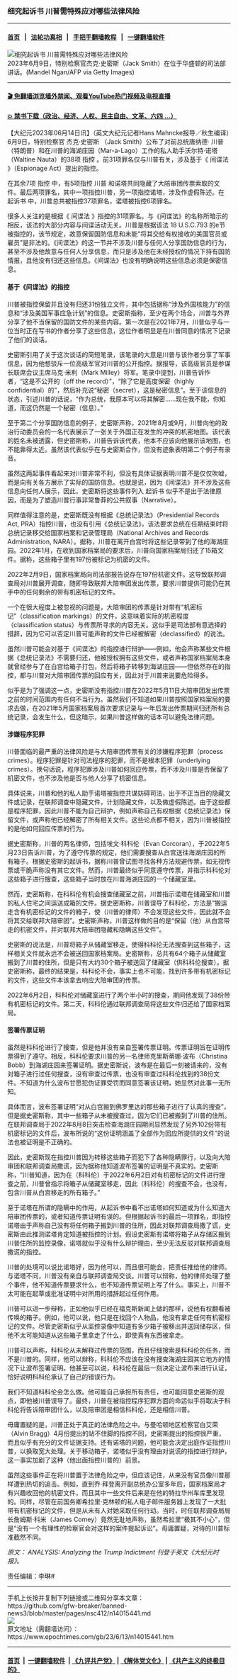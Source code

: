 ### 细究起诉书 川普需特殊应对哪些法律风险
------------------------

#### [首页](https://github.com/gfw-breaker/banned-news3/blob/master/README.md) &nbsp;&nbsp;|&nbsp;&nbsp; [法轮功真相](https://github.com/begood0513/basic/blob/master/README.md)  &nbsp;&nbsp;|&nbsp;&nbsp; [手把手翻墙教程](https://github.com/gfw-breaker/guides/wiki)  &nbsp;&nbsp;|&nbsp;&nbsp; [一键翻墙软件](https://github.com/gfw-breaker/nogfw/blob/master/README.md)  



<div><img alt="细究起诉书 川普需特殊应对哪些法律风险" class="attachment-djy_600_400 size-djy_600_400 wp-post-image" src="https://i.epochtimes.com/assets/uploads/2023/06/id14015552-Jack-Smith-GettyImages-1258564645-1200x800-600x400.jpeg"/>
<div class="caption">
 2023年6月9日，特别检察官杰克‧史密斯（Jack Smith）在位于华盛顿的司法部讲话。(Mandel Ngan/AFP via Getty Images)
</div></div><hr/>

#### [ 🎬  免翻墙浏览墙外禁闻、观看YouTube热门视频及电视直播](https://github.com/gfw-breaker/HelloWorld)

#### [ 💥  禁书下载（政治、经济、人权、民主自由、文革、六四 ...）](https://github.com/gfw-breaker/books/blob/master/README.md)

<div><p>
 【大纪元2023年06月14日讯】（英文大纪元记者Hans Mahncke报导／秋生编译）6月9日，特别检察官
 <ok href="https://www.epochtimes.com/gb/tag/%E6%9D%B0%E5%85%8B%E2%80%A7%E5%8F%B2%E5%AF%86%E6%96%AF.html">
  杰克‧史密斯
 </ok>
 （Jack Smith）公布了对前总统唐纳德‧
 <ok href="https://www.epochtimes.com/gb/tag/%E5%B7%9D%E6%99%AE.html">
  川普
 </ok>
 （特朗普）和在川普的海湖庄园（Mar-a-Lago）工作的私人助手沃尔特‧诺塔（Waltine Nauta）的38项
 <ok href="https://www.epochtimes.com/gb/tag/%E6%8C%87%E6%8E%A7.html">
  指控
 </ok>
 。前31项罪名仅与川普有关，涉及基于《
 <ok href="https://www.epochtimes.com/gb/tag/%E9%97%B4%E8%B0%8D%E6%B3%95.html">
  间谍法
 </ok>
 》（Espionage Act）提出的指控。
</p>
<p>
 在其余7项
 <ok href="https://www.epochtimes.com/gb/tag/%E6%8C%87%E6%8E%A7.html">
  指控
 </ok>
 中，有5项指控
 <ok href="https://www.epochtimes.com/gb/tag/%E5%B7%9D%E6%99%AE.html">
  川普
 </ok>
 和诺塔共同隐藏了大陪审团传票索取的文件。最后两项罪名，其中一项指控川普，另一项指控诺塔，涉及作虚假陈述。在
 <ok href="https://www.epochtimes.com/gb/tag/%E8%B5%B7%E8%AF%89%E4%B9%A6.html">
  起诉书
 </ok>
 中，川普总共被指控37项罪名，诺塔被指控6项罪名。
</p>
<p>
 很多人关注的是根据《
 <ok href="https://www.epochtimes.com/gb/tag/%E9%97%B4%E8%B0%8D%E6%B3%95.html">
  间谍法
 </ok>
 》指控的31项罪名。与《间谍法》的名称所暗示的相反，该法的大部分内容与间谍活动无关。川普是根据该法
 <ok href="https://www.law.cornell.edu/uscode/text/18/793">
  18 U.S.C.793
 </ok>
 的e节被指控的，该节规定，故意保留国防信息和未能“将其交给有权接收的美国官员或雇员”是非法的。《间谍法》的这一节并不涉及川普与任何人分享国防信息的行为，甚至不涉及他故意与任何人分享信息，而只是涉及他在未经授权的情况下持有国防情报，且他没有归还这些信息。《间谍法》也没有明确说明这些信息必须是保密信息。
</p>
<h4>
 基于《间谍法》的指控
</h4>
<p>
 川普被指控保留并且没有归还31份独立文件，其中包括据称“涉及外国核能力”的信息和“涉及美国军事应急计划”的信息。史密斯指称，至少在两个场合，川普与外界分享了他不当保留的国防文件的某些内容。第一次是在2021年7月，川普似乎与一位当时正在写书的作者分享了这些信息，这位作者明显是在川普同意的情况下记录了他们的谈话。
</p>
<p>
 史密斯引用了关于这次谈话的简短笔录，该笔录的大意是川普与该作者分享了军事信息，因为他想驳斥一位高级军官对川普的公开指控。据报导，该高级官员是参谋长联席会议主席马克‧米利（Mark Milley）将军。笔录中提到，川普告诉作者，“这是不公开的（off the record）”，“除了它是高度保密（highly confidential）的”，然后补充说“秘密（secret），这是秘密信息”。至于该信息的状态，引述川普的话说，“作为总统，我原本可以将其解密……现在我不能，你知道，而这仍然是一个秘密（信息）。”
</p>
<p>
 至于第二个分享国防信息的例子，史密斯声称，2021年8月或9月，川普向他的政治行动委员会的一名代表展示了一张关于外国正在发生的冲突的机密地图。该代表的姓名未被透露，但史密斯称，川普告诉该代表，他本不应该向他展示该地图，也不能靠得太近。虽然该代表似乎在与史密斯合作，但没有迹象表明第二个例子有录音。
</p>
<p>
 虽然这两起事件看起来对川普非常不利，但没有具体证据表明川普不是仅仅吹嘘，而是向有关各方展示了实际的国防信息。也就是说，因为《间谍法》并不涉及这些信息向任何人展示，因此，史密斯将这些事件列入
 <ok href="https://www.epochtimes.com/gb/tag/%E8%B5%B7%E8%AF%89%E4%B9%A6.html">
  起诉书
 </ok>
 似乎不是出于法律原因，而是为了塑造川普行事非常鲁莽的公共叙事（Narrative）。
</p>
<p>
 同样值得注意的是，史密斯既没有根据《总统记录法》（Presidential Records Act, PRA）指控川普，也没有引用《总统记录法》，该法要求总统在任期结束时将总统记录移交给国家档案和记录管理局（National Archives and Records Administration, NARA）。据称，川普在离开白宫时将这些记录带到了他的海湖庄园。2022年1月，在收到国家档案局的要求后，川普向国家档案局归还了15箱文件。据称，这些箱子里有197份被标记为机密的文件。
</p>
<p>
 2022年2月9日，国家档案局向司法部报告说存在197份机密文件。这导致联邦调查局对川普展开调查，随即导致联邦大陪审团发出传票，要求川普提供可能仍在其手中的任何剩余的带有机密标记的文件。
</p>
<p>
 一个在很大程度上被忽视的问题是，大陪审团的传票是针对带有“机密标记”（classification markings）的文件，这意味着实际的机密程度（classification status）与传票所寻求的内容无关。这似乎是司法部有意选择的措辞，因为它可以否定川普可能声称的文件已经被解密（declassified）的说法。
</p>
<p>
 虽然川普可能会对基于《间谍法》的指控进行辩护——例如，他会声称某些文件根据《总统记录法》不需要归还，他被授权拥有这些文件，或者声称国家档案局本身就曾经参与了在白宫给箱子打包，然后将箱子转移到海湖庄园——但依然存在的指控，都与川普对大陪审团传票的回应有关，因此对于川普来说要危险得多。
</p>
<p>
 似乎是为了强调这一点，史密斯没有指控川普在2022年5月11日大陪审团发出传票之前的时间范围内有任何不当行为。虽然我们不知道如果川普按照国家档案局的要求去做，在2021年5月国家档案局首次要求记录与一年后发出传票期间归还所有总统记录，会发生什么，但这暗示，如果川普这样做的话本可以避免法律问题。
</p>
<h4>
 涉嫌程序犯罪
</h4>
<p>
 川普面临的最严重的法律风险是与大陪审团传票有关的涉嫌程序犯罪（process crimes）。程序犯罪是针对司法程序的犯罪，而不是根本犯罪（underlying crimes）。换句话说，程序犯罪涉及川普如何回应传票，而不涉及川普是否保留了机密文件，也不涉及他是否与他人分享了机密信息。
</p>
<p>
 具体说来，川普和他的私人助手诺塔被指控共谋妨碍司法，出于不正当目的隐藏文件或记录，在联邦调查中隐藏文件，计划隐藏文件，以及做虚假陈述。由于这些都是程序犯罪，因此川普不能为自己辩护，例如声称自己有权根据《总统记录法》保留文件，或声称他已经解密了所有相关文件。这些论点都不相关，因为川普被指控的是他如何回应传票的行为。
</p>
<p>
 据史密斯称，川普的两名律师，包括埃文‧科科伦（Evan Corcoran），于2022年5月23日告诉川普，为了遵守传票的规定，他们需要搜查从白宫送往海湖庄园的所有箱子。根据史密斯的起诉书，据称川普曾试图寻找各种方法规避传票，如无视传票或干脆声称没有其它文件。然而，川普最终似乎同意遵守传票，并指示科科伦对这些箱子进行搜查，这些箱子当时放在川普海湖庄园的一个储藏室里。
</p>
<p>
 然而，史密斯称，在科科伦有机会搜查储藏室之前，川普指示诺塔在储藏室和川普的私人住宅之间运送成箱的文件。据史密斯称，川普误导了科科伦，方法是“搬运走含有机密标记的文件的箱子，使（川普的律师）不会发现这些文件，因此就不会将其交给联邦大陪审团”。史密斯声称，川普这样做的目的是“保留（他）从白宫带走的机密文件，并对联邦大陪审团隐藏和隐瞒这些文件”。
</p>
<p>
 史密斯的说法是，川普将箱子从储藏室移走，使得科科伦无法搜查到这些箱子，这样相关文件就永远不会被送回国家档案局。史密斯称，总共有64个箱子从储藏室搬到了川普的住所，但是只有大约30个箱子被送回了储藏室（供科科伦搜查）。据史密斯称，最终的结果是，科科伦不会，事实上也不可能，找到许多带有机密标记的文件，这些文件本该拿去响应大陪审团的传票。
</p>
<p>
 2022年6月2日，科科伦对储藏室进行了两个半小时的搜查，期间他发现了38份带有机密标记的文件。第二天，科科伦通过联邦调查局将这些文件归还给了国家档案局。
</p>
<h4>
 签署传票证明
</h4>
<p>
 虽然是科科伦进行了搜查，但是他并没有亲自签署传票证明。传票证明旨在证明传票得到了遵守。相反，科科伦要求川普的另一名律师克里斯蒂娜‧波布（Christina Bobb）到海湖庄园来签署证明。据史密斯说，波布是在最后一刻被请来的，没有对箱子进行过任何搜查，没有审查过传票，也没有审查过科科伦找到的38份文件。不知道为什么波布甘愿犯伪证罪受罚而同意签署该证明，她显然对此事一无所知。
</p>
<p>
 具体而言，波布签署证明“对从白宫搬到佛罗里达的那些箱子进行了认真的搜查”，但是据史密斯称，其中一些箱子从未被搜查过，因为它们已被搬到了川普的住所。在联邦调查局于2022年8月8日突击检查海湖庄园期间显然发现了另外102份带有机密标记的文件后，波布所说的“这份证明涵盖了全部作为回应所提供的文件”的说法也被证明是不正确的。
</p>
<p>
 因此，史密斯现在指控川普因为转移这些箱子而犯下了各种隐瞒罪行，以及向大陪审团和联邦调查局撒谎，因为据称他知道波布签署的证明是不真实的。史密斯称，“川普知道，因为在（科科伦）于2022年6月2日对有机密标记的文件进行搜查之前，川普曾指示将箱子从储藏室移走，因此（科科伦）的搜查不会，也没有，包含川普从白宫移走的所有箱子。”
</p>
<p>
 至于诺塔在所谓的隐瞒中的作用，从起诉书中看不出诺塔如何知道或为什么知道大陪审团传票的，或者知道传票证明有误的。但根据起诉书的最后一项罪名，即指控诺塔由于声称自己没有将任何箱子搬到川普的住所，因此对联邦调查局撒了谎，史密斯由此推测诺塔肯定知道被指控的计划。假设史密斯有诺塔将箱子从存储区搬到川普住所的监控录像，诺塔就似乎没有什么辩护理由，至少无法反驳对联邦调查局撒谎的指控。
</p>
<p>
 川普的处境可以说比诺塔好，因为他可以，而且很可能会，把责任推给他的律师。与诺塔不同，川普没有亲自与联邦调查局交谈。川普可以辩称，他的律师处理了整个事件，他不知道传票要求什么，也不知道传票证明上写了什么。事实上，川普不太可能在起草或批准证明中对所用的措辞起过任何作用。
</p>
<p>
 川普可以进一步辩称，正如他似乎已经在福克斯新闻上做的那样，说他有权翻看被传唤的箱子。例如，他可以说，他只是在找回个人物品，他没有拿走任何有机密标记的文件。尽管史密斯似乎从监控录像中知道有多少箱子被移出并送回储存区，但他不太可能知道从这些箱子里拿走了什么，即使真有东西被拿走。
</p>
<p>
 川普可以声称，科科伦从未解释过传票的范围，而且仔细搜索是科科伦的任务，而不是川普的。同样，他可以辩称，科科伦不应该在没有搜查海湖庄园其它地方的情况下让波布签署证明。他甚至可以说，科科伦在最后一刻决定让波布来进行认证，恰好说明科科伦承认了自己的错误行为。
</p>
<p>
 我们不知道科科伦会怎么做。他可能自己承担所有责任，也可能同意史密斯的观点，即他被川普误导了。最终，川普在被指控程序犯罪方面的命运似乎将取决于科科伦将告诉陪审团什么，以及陪审团是相信科科伦，还是相信川普。
</p>
<p>
 毋庸置疑的是，川普正处于真正的法律危险之中。与曼哈顿地区检察官白艾荣（Alvin Bragg）4月份提出的站不住脚的指控不同，史密斯提出的指控很严重，而且似乎有充分的文件证据支持。还有诺塔的问题，他可能会决定出庭作证指控川普，以换取宽大处理。关于移动箱子，诺塔似乎没有理由对说谎的指控进行辩护，这一事实加剧了这种（他出面指控川普的）前景。
</p>
<p>
 虽然这些事件正在将川普置于法律危险之中，但应该记住，从来没有官员像川普那样遭到热切的追击。例如，直到乔‧拜登离开副总统办公室多年后，国家档案局才有兴趣收回他的机密文件，而且其中一些文件后来是在他的特拉华州车库里发现的。同样，尽管在前国务卿希拉里‧克林顿的私人电子邮件服务器上发现了一大批带有机密标记的文件，但是从未有人对她采取任何行动。当时，时任联邦调查局局长詹姆斯‧科米（James Comey）竟然无耻地声称，虽然希拉里“极其不小心”，但是“没有一个有理性的检察官会对这样的案件提起诉讼”。毋庸置疑，对待的川普标准截然不同。
</p>
<p>
 <em>
  原文：
  <ok href="https://www.theepochtimes.com/analysis-analyzing-the-trump-indictment_5327464.html">
   ANALYSIS: Analyzing the Trump Indictment
  </ok>
  刊登于英文《大纪元时报》。
 </em>
</p>
<p>
 责任编辑：李琳#
</p>
</div>
<hr/>
手机上长按并复制下列链接或二维码分享本文章：<br/>
https://github.com/gfw-breaker/banned-news3/blob/master/pages/nsc412/n14015441.md <br/>
<a href='https://github.com/gfw-breaker/banned-news3/blob/master/pages/nsc412/n14015441.md'><img src='https://github.com/gfw-breaker/banned-news3/blob/master/pages/nsc412/n14015441.md.png'/></a> <br/>
原文地址（需翻墙访问）：https://www.epochtimes.com/gb/23/6/13/n14015441.htm


------------------------
#### [首页](https://github.com/gfw-breaker/banned-news3/blob/master/README.md) &nbsp;|&nbsp; [一键翻墙软件](https://github.com/gfw-breaker/nogfw/blob/master/README.md) &nbsp;| [《九评共产党》](https://github.com/gfw-breaker/9ping.md/blob/master/README.md#九评之一评共产党是什么) | [《解体党文化》](https://github.com/gfw-breaker/jtdwh.md/blob/master/README.md) | [《共产主义的终极目的》](https://github.com/gfw-breaker/gczydzjmd.md/blob/master/README.md)


<img src='http://gfw-breaker.win/banned-news3/pages/nsc412/n14015441.md' width='0px' height='0px'/>